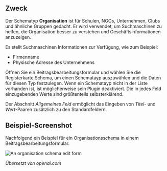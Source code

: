 <!-- Filename: J5.x:Schema_org / Display title: Schema.org - Organisation -->

## Zweck

Der Schematyp **Organisation** ist für Schulen, NGOs, Unternehmen, Clubs und ähnliche Gruppen gedacht. Er wird verwendet, um Suchmaschinen zu helfen, die Organisation besser zu verstehen und Geschäftsinformationen anzuzeigen.

Es stellt Suchmaschinen Informationen zur Verfügung, wie zum Beispiel:

- Firmenname
- Physische Adresse des Unternehmens

Öffnen Sie ein Beitragsbearbeitungsformular und wählen Sie die Registerkarte Schema, um einen Schematayp auszuwählen und die Daten für diesen Typ festzulegen. Wenn ein Schematayp nicht in der Liste vorhanden ist, ist möglicherweise sein Plugin deaktiviert. Die in jedes Feld einzugebenden Werte sind größtenteils selbsterklärend.

Der Abschnitt *Allgemeines Feld* ermöglicht das Eingeben von *Titel*- und *Wert*-Paaren zusätzlich zu den Standardfeldern.

## Beispiel-Screenshot

Nachfolgend ein Beispiel für ein Organisationsschema in einem Beitragsbearbeitungsformular.

![An organisation schema edit form](../../../en/images/schemas/edit-schema-organisation.png)

*Übersetzt von openai.com*

